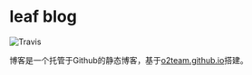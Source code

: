 # leaf blog
![Travis](https://travis-ci.org/leaf930814/blog.svg?branch=master)

博客是一个托管于Github的静态博客，基于[o2team.github.io](https://github.com/o2team/o2team.github.io)搭建。
